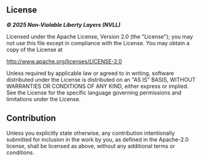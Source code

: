 ## License

**_© 2025 Non-Violable Liberty Layers (NVLL)_**

Licensed under the Apache License, Version 2.0 (the "License");
you may not use this file except in compliance with the License.
You may obtain a copy of the License at

<http://www.apache.org/licenses/LICENSE-2.0>

Unless required by applicable law or agreed to in writing, software
distributed under the License is distributed on an "AS IS" BASIS,
WITHOUT WARRANTIES OR CONDITIONS OF ANY KIND, either express or implied.
See the License for the specific language governing permissions and
limitations under the License.

## Contribution

Unless you explicitly state otherwise, any contribution intentionally submitted
for inclusion in the work by you, as defined in the Apache-2.0 license, shall be licensed
as above, without any additional terms or conditions.
